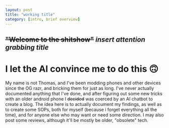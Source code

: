```yaml
---
layout: post
title: "working title"
category: [intro, brief overview]
---
```

## ~~"Welcome to the shitshow"~~ *insert attention grabbing title*

# I let the AI convince me to do this 🙃

My name is not Thomas, and I've been modding phones and other devices since the OG razr, and bricking them for just as long. I've never actually documented anything that I've done, and after figuring out
some new tricks with an older android phone I ~~decided~~ was coerced by an AI chatbot to create a blog. The idea here is to actually document my findings, as well as to create some SOPs,
both for myself (because i forget everything all the time), and for anyone else who may want or need some direction. I may also post some reviews, although it'll be mostly be older,
"obsolete" tech. 

